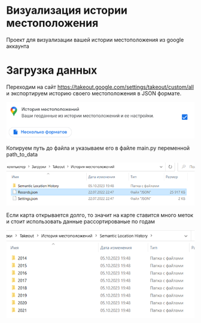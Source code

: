 # Визуализация истории местоположения
Проект для визуализации вашей истории местоположения из google аккаунта
# Загрузка данных
Переходим на сайт https://takeout.google.com/settings/takeout/custom/all и экспортируем историю своего местоположения в JSON формате.

![Экспорт данных](imgs/ru_export.png?raw=true "Экспорт данных")

Копируем путь до файла и указываем его в файле main.py переменной path_to_data

![Данные местоположений](imgs/ru_records.png?raw=true "Данные местоположений")

Если карта открывается долго, то значит на карте ставится много меток и стоит использовать данные рассортированые по годам

![Местоположения по годам](imgs/ru_years.png?raw=true "Местоположения по годам")
